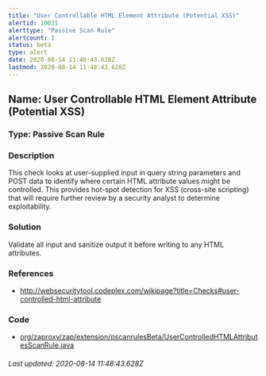 ```yaml
---
title: "User Controllable HTML Element Attribute (Potential XSS)"
alertid: 10031
alerttype: "Passive Scan Rule"
alertcount: 1
status: beta
type: alert
date: 2020-08-14 11:48:43.628Z
lastmod: 2020-08-14 11:48:43.628Z
---
```

## Name: User Controllable HTML Element Attribute (Potential XSS)

### Type: Passive Scan Rule


### Description

This check looks at user-supplied input in query string parameters and POST data to identify where certain HTML attribute values might be controlled. This provides hot-spot detection for XSS (cross-site scripting) that will require further review by a security analyst to determine exploitability.

### Solution

Validate all input and sanitize output it before writing to any HTML attributes.

### References

* http://websecuritytool.codeplex.com/wikipage?title=Checks#user-controlled-html-attribute

### Code

 * [org/zaproxy/zap/extension/pscanrulesBeta/UserControlledHTMLAttributesScanRule.java](https://github.com/zaproxy/zap-extensions/blob/master/addOns/pscanrulesBeta/src/main/java/org/zaproxy/zap/extension/pscanrulesBeta/UserControlledHTMLAttributesScanRule.java)

###### Last updated: 2020-08-14 11:48:43.628Z
